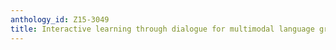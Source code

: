 ```yaml
---
anthology_id: Z15-3049
title: Interactive learning through dialogue for multimodal language grounding
---
```

